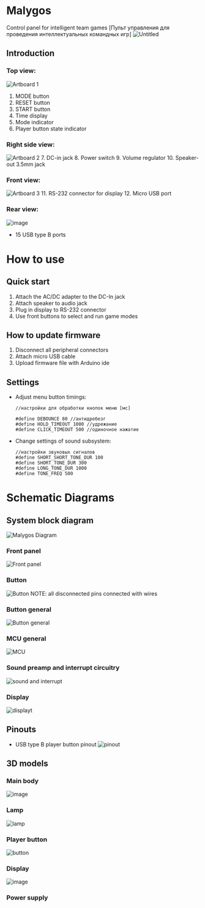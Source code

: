 # Malygos
Control panel for intelligent team games
[Пульт управления для проведения интеллектуальных командных игр]
![Untitled](https://user-images.githubusercontent.com/54314123/137319788-ccec4c78-6cbe-46f5-9a30-05d019a2019e.JPG)


Introduction
---
### Top view:
![Artboard 1](https://user-images.githubusercontent.com/54314123/137303006-9e96bf90-dd47-48e2-9a92-495c06d83456.png)
1. MODE button
2. RESET button
3. START button
4. Time display
5. Mode indicator
6. Player button state indicator

### Right side view:
![Artboard 2](https://user-images.githubusercontent.com/54314123/137315055-df0e9c35-79ad-4655-a752-640abe631d8b.png)
7. DC-in jack
8. Power switch
9. Volume regulator
10. Speaker-out 3.5mm jack 
### Front view:
![Artboard 3](https://user-images.githubusercontent.com/54314123/137315685-522b7b23-c030-4e0a-854c-928fd0ea4df7.png)
11. RS-232 connector for display
12. Micro USB port

### Rear view:
![image](https://user-images.githubusercontent.com/54314123/137315934-f6aca98a-af7f-4295-8fb9-7bb81112c131.png)
 - 15 USB type B ports

How to use
===
## Quick start
1. Attach the AC/DC adapter to the DC-In jack
2. Attach speaker to audio jack
3. Plug in display to RS-232 connector
4. Use front buttons to select and run game modes

## How to update firmware
1. Disconnect all peripheral connectors
2. Attach micro USB cable
3. Upload firmware file with Arduino ide


Settings
---
- Adjust menu button timings:
	```
	//настройки для обработки кнопок меню [мс]

	#define DEBOUNCE 80 //антидребезг
	#define HOLD_TIMEOUT 1000 //удрежание
	#define CLICK_TIMEOUT 500 //одиночное нажатие
	```
- Change settings of sound subsystem:
	```
	//настройки звуковых сигналов  
	#define SHORT_SHORT_TONE_DUR 100  
	#define SHORT_TONE_DUR 300  
	#define LONG_TONE_DUR 1000  
	#define TONE_FREQ 500
	```
	

Schematic Diagrams
===
## System block diagram
![Malygos Diagram](https://user-images.githubusercontent.com/54314123/137328062-9f11bbd6-0966-4423-834c-058434eea05f.png)
### Front panel
![Front panel](https://user-images.githubusercontent.com/54314123/137330713-57e81d27-af7b-445b-a6dc-227b47d18e88.png)

### Button
![Button](https://user-images.githubusercontent.com/54314123/137337599-0c6f3976-c660-4446-821b-c970a43d1695.png)
NOTE: all disconnected pins connected with wires
### Button general
![Button general](https://user-images.githubusercontent.com/54314123/137337667-c846fdd1-4eb5-4d7b-910f-a5f02ff11912.png)
### MCU general
![MCU](https://user-images.githubusercontent.com/54314123/137338031-9ddc6f52-7889-4602-b8a7-b0450a896589.png)
### Sound preamp and interrupt circuitry
![sound and interrupt](https://user-images.githubusercontent.com/54314123/137338257-ffad3237-c4b2-4a39-8651-c85a5b550bc1.png)

### Display
![displayt](https://user-images.githubusercontent.com/54314123/137338482-ecfbc6aa-3d41-4327-834c-86868dee4ab4.png)


Pinouts
---
- USB type B player button pinout
![pinout](https://user-images.githubusercontent.com/54314123/137340688-7850846f-8a02-4305-ba0d-f12852f4eaab.png)



3D models
---
### Main body
![image](https://user-images.githubusercontent.com/54314123/137342293-1e99ceda-4560-4334-9ed2-0329849563ba.png)

### Lamp
![lamp](https://user-images.githubusercontent.com/54314123/137341362-1e88ea72-3584-4d13-940f-cacdeef3fedf.png)
### Player button
![button](https://user-images.githubusercontent.com/54314123/137341550-47e094f2-5823-4099-9620-5d9f1b8d77ea.png)
### Display
![image](https://user-images.githubusercontent.com/54314123/137342893-4362caee-6bad-4a27-942b-f66204f06fed.png)
### Power supply

  
<!--stackedit_data:
eyJoaXN0b3J5IjpbLTEyMzYyMjQ5NzQsMTQwNDA1ODk1NCwtMT
g2ODY5OTkxNCwyMDcxNDk5NDAwLDI5NzgwMDY4MCwyMTM2OTg5
NTEyLC0yMDE3NjczMDg1LDE5MjU3NzkzNzUsLTgwMTAwMDU1MS
w3MzE5NTU5MDgsLTE5ODM5NzIxNzksMTUxMjE3MDA5NCwtNjQz
NjI0MDYzLDIxMDE5NjIxNDksMjI5ODA1NjY4LC0xNDg0MjU4MT
c1XX0=
-->